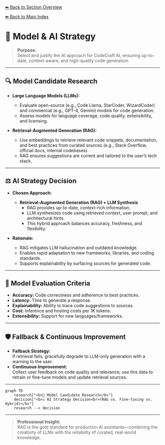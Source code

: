 [⬅ Back to Section Overview](README.md)

[⬅ Back to Main Index](../../INDEX.md)

# 🤖 Model & AI Strategy

> **Purpose:**  
> Select and justify the AI approach for CodeCraft AI, ensuring up-to-date, context-aware, and high-quality code generation.

---

## 🔍 Model Candidate Research

- **Large Language Models (LLMs):**
  - Evaluate open-source (e.g., Code Llama, StarCoder, WizardCoder) and commercial (e.g., GPT-4, Gemini) models for code generation.
  - Assess models for language coverage, code quality, extensibility, and licensing.

- **Retrieval-Augmented Generation (RAG):**
  - Use embeddings to retrieve relevant code snippets, documentation, and best practices from curated sources (e.g., Stack Overflow, official docs, internal codebases).
  - RAG ensures suggestions are current and tailored to the user’s tech stack.

---

## ⚖️ AI Strategy Decision

- **Chosen Approach:**  
  - **Retrieval-Augmented Generation (RAG) + LLM Synthesis**
    - RAG provides up-to-date, context-rich information.
    - LLM synthesizes code using retrieved context, user prompt, and architectural hints.
    - This hybrid approach balances accuracy, freshness, and flexibility.

- **Rationale:**  
  - RAG mitigates LLM hallucination and outdated knowledge.
  - Enables rapid adaptation to new frameworks, libraries, and coding standards.
  - Supports explainability by surfacing sources for generated code.

---

## 🧮 Model Evaluation Criteria

- **Accuracy:** Code correctness and adherence to best practices.
- **Latency:** Time to generate a response.
- **Explainability:** Ability to trace code suggestions to sources.
- **Cost:** Inference and hosting costs per 1K tokens.
- **Extensibility:** Support for new languages/frameworks.

---

## 🛡️ Fallback & Continuous Improvement

- **Fallback Strategy:**  
  If retrieval fails, gracefully degrade to LLM-only generation with a warning to the user.
- **Continuous Improvement:**  
  Collect user feedback on code quality and relevance; use this data to retrain or fine-tune models and update retrieval sources.

---

```mermaid
graph TD
    research["<b>🔬 Model Candidate Research</b>"]
    decision["<b>⚖️ AI Strategy Decision<br>(RAG vs. Fine-tuning vs. Hybrid)</b>"]
    research --> decision
```

---

> **Professional Insight:**  
> RAG is the gold standard for production AI assistants—combining the creativity of LLMs with the reliability of curated, real-world knowledge.